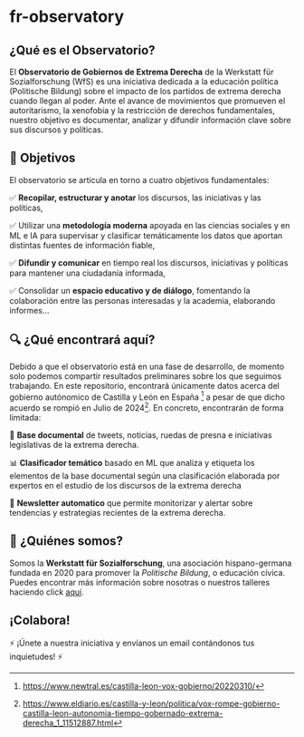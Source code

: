 # fr-observatory


##  ¿Qué es el Observatorio?
El **Observatorio de Gobiernos de Extrema Derecha** de la Werkstatt für Sozialforschung (WfS) es una iniciativa dedicada a la educación política (Politische Bildung) sobre el impacto de los partidos de extrema derecha cuando llegan al poder. Ante el avance de movimientos que promueven el autoritarismo, la xenofobia y la restricción de derechos fundamentales, nuestro objetivo es documentar, analizar y difundir información clave sobre sus discursos y políticas.

##  📌 Objetivos
El observatorio se articula en torno a cuatro objetivos fundamentales:

✅ **Recopilar, estructurar y anotar** los discursos, las iniciativas y las políticas,

✅ Utilizar una **metodología moderna** apoyada en las ciencias sociales y en ML e IA para supervisar  y clasificar temáticamente los datos  que aportan distintas fuentes de información fiable,

✅  **Difundir y comunicar** en tiempo real los discursos, iniciativas y políticas para mantener una ciudadanía informada,

✅ Consolidar un **espacio educativo y de diálogo**, fomentando la colaboración entre las personas interesadas y la academia, elaborando informes...


## 🔍 ¿Qué encontrará aquí?
Debido a que el observatorio está en una fase de desarrollo, de momento solo podemos compartir resultados preliminares sobre los que seguimos trabajando. En este repositorio, encontrará únicamente datos acerca del gobierno autónomico de Castilla y León en España [^1] a pesar de que dicho acuerdo se rompió en Julio de 2024[^2]. En concreto, encontrarán de forma limitada:

📂 **Base documental** de tweets, noticias, ruedas de presna e iniciativas legislativas de la extrema derecha.

📊 **Clasificador temático** basado en ML que analiza y etiqueta los elementos de la base documental según una clasificación elaborada por expertos en el estudio de los discursos de la extrema derecha

📩 **Newsletter automatico** que permite monitorizar y alertar sobre tendencias y estrategias recientes de la extrema derecha.

[^1]: https://www.newtral.es/castilla-leon-vox-gobierno/20220310/
[^2]: https://www.eldiario.es/castilla-y-leon/politica/vox-rompe-gobierno-castilla-leon-autonomia-tiempo-gobernado-extrema-derecha_1_11512887.html

## 🤝 ¿Quiénes somos?
Somos la **Werkstatt für Sozialforschung**, una asociación hispano-germana fundada en 2020 para promover la *Politische Bildung*, o educación cívica. Puedes encontrar más información sobre nosotras o nuestros talleres haciendo click [aquí](https://wfs-info.org/).

## ¡Colabora!
⚡ ¡Únete a nuestra iniciativa y envíanos un email contándonos tus inquietudes! ⚡





